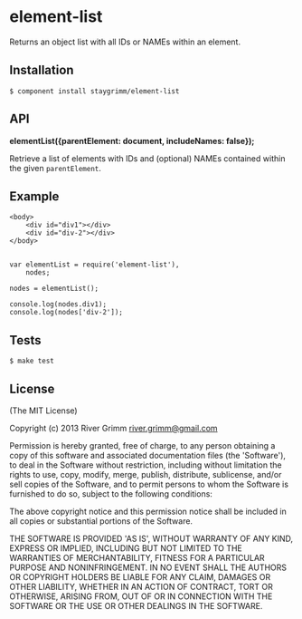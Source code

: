 element-list
===

Returns an object list with all IDs or NAMEs within an element.

Installation
---

    $ component install staygrimm/element-list

API
---

**elementList({parentElement: document, includeNames: false});**

Retrieve a list of elements with IDs and (optional) NAMEs contained within the given `parentElement`.

Example
---
    <body>
        <div id="div1"></div>
        <div id="div-2"></div>
    </body>


    var elementList = require('element-list'),
        nodes;

    nodes = elementList();

    console.log(nodes.div1);
    console.log(nodes['div-2']);

Tests
---

    $ make test


License
---

(The MIT License)

Copyright (c) 2013 River Grimm river.grimm@gmail.com

Permission is hereby granted, free of charge, to any person obtaining a copy of this software and associated documentation files (the 'Software'), to deal in the Software without restriction, including without limitation the rights to use, copy, modify, merge, publish, distribute, sublicense, and/or sell copies of the Software, and to permit persons to whom the Software is furnished to do so, subject to the following conditions:

The above copyright notice and this permission notice shall be included in all copies or substantial portions of the Software.

THE SOFTWARE IS PROVIDED 'AS IS', WITHOUT WARRANTY OF ANY KIND, EXPRESS OR IMPLIED, INCLUDING BUT NOT LIMITED TO THE WARRANTIES OF MERCHANTABILITY, FITNESS FOR A PARTICULAR PURPOSE AND NONINFRINGEMENT. IN NO EVENT SHALL THE AUTHORS OR COPYRIGHT HOLDERS BE LIABLE FOR ANY CLAIM, DAMAGES OR OTHER LIABILITY, WHETHER IN AN ACTION OF CONTRACT, TORT OR OTHERWISE, ARISING FROM, OUT OF OR IN CONNECTION WITH THE SOFTWARE OR THE USE OR OTHER DEALINGS IN THE SOFTWARE.